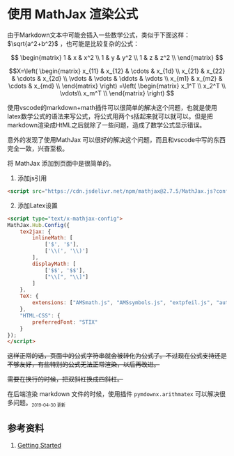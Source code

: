 # 使用 MathJax 渲染公式

[annotation]: <id> (1707c51a-0e4d-4c22-a0fb-9e383967d749)
[annotation]: <status> (public)
[annotation]: <create_time> (2019-04-30 17:56:26)
[annotation]: <category> (计算机技术)
[annotation]: <tags> (Javascript)
[annotation]: <comments> (true)

由于Markdown文本中可能会插入一些数学公式，类似于下面这样： $\sqrt{a^2+b^2}$ ，也可能是比较复杂的公式：

$$
\begin{matrix}
1 & x & x^2 \\
1 & y & y^2 \\
1 & z & z^2 \\
\end{matrix}
$$

$$X=\left(
    \begin{matrix}
        x_{11} & x_{12} & \cdots & x_{1d} \\
        x_{21} & x_{22} & \cdots & x_{2d} \\
        \vdots & \vdots & \ddots & \vdots \\
        x_{m1} & x_{m2} & \cdots & x_{md} \\
    \end{matrix}
\right)
=\left(
     \begin{matrix}
            x_1^T \\
            x_2^T \\
            \vdots\\
            x_m^T \\
        \end{matrix}
\right)
$$

使用vscode的markdown+math插件可以很简单的解决这个问题，也就是使用latex数学公式的语法来写公式，将公式用两个`$`括起来就可以就可以。但是把markdown渲染成HtML之后就除了一些问题，造成了数学公式显示错误。

意外的发现了使用MathJax 可以很好的解决这个问题，而且和vscode中写的东西完全一致，兴奋至极。

将 MathJax 添加到页面中是很简单的。

1. 添加js引用
```html
<script src="https://cdn.jsdelivr.net/npm/mathjax@2.7.5/MathJax.js?config=TeX-MML-AM_CHTML"></script>
```
2. 添加Latex设置

```html
<script type="text/x-mathjax-config">
MathJax.Hub.Config({
    tex2jax: {
        inlineMath: [
            ['$', '$'],
            ['\\(', '\\)']
        ],
        displayMath: [
            ['$$', '$$'],
            ["\\[", "\\]"]
        ]
    },
    TeX: {
        extensions: ["AMSmath.js", "AMSsymbols.js", "extpfeil.js", "autoload-all.js"]
    },
    "HTML-CSS": {
        preferredFont: "STIX"
    }
});
</script>
```
~~这样正常的话，页面中的公式字符串就会被转化为公式了。不过现在公式支持还是不够友好，有些特别的公式无法正常渲染，以后再改进。~~

~~需要在换行的时候，把双斜杠换成四斜杠。~~ 

在后端渲染 markdown 文件的时候，使用插件 `pymdownx.arithmatex` 可以解决很多问题。<sub><small>2019-04-30 更新</small></sub>

## 参考资料

1. [Getting Started](https://docs.mathjax.org/en/latest/start.html)